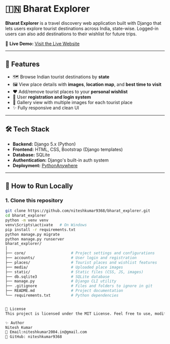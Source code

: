 # 🇮🇳 Bharat Explorer

**Bharat Explorer** is a travel discovery web application built with Django that lets users explore tourist destinations across India, state-wise. Logged-in users can also add destinations to their wishlist for future trips.

🚀 **Live Demo:** [Visit the Live Website](https://nitesh05.pythonanywhere.com/)

---

## 🌟 Features

- 🗺️ Browse Indian tourist destinations by **state**
- 🖼️ View place details with **images**, **location map**, and **best time to visit**
- ❤️ Add/remove tourist places to your **personal wishlist**
- 🔐 User **registration and login system**
- 🧭 Gallery view with multiple images for each tourist place
- ✨ Fully responsive and clean UI

---

## 🛠️ Tech Stack

- **Backend:** Django 5.x (Python)
- **Frontend:** HTML, CSS, Bootstrap (Django templates)
- **Database:** SQLite
- **Authentication:** Django's built-in auth system
- **Deployment:** [PythonAnywhere](https://www.pythonanywhere.com/)

---

## 🧩 How to Run Locally

### 1. Clone this repository
```bash
git clone https://github.com/niteshkumar9368/bharat_explorer.git
cd bharat_explorer
python -m venv venv
venv\Scripts\activate   # On Windows
pip install -r requirements.txt
python manage.py migrate
python manage.py runserver
bharat_explorer/
│
├── core/                    # Project settings and configurations
├── accounts/                # User login and registration
├── places/                  # Tourist places and wishlist features
├── media/                   # Uploaded place images
├── static/                  # Static files (CSS, JS, images)
├── db.sqlite3               # SQLite database
├── manage.py                # Django CLI utility
├── .gitignore               # Files and folders to ignore in git
├── README.md                # Project documentation
└── requirements.txt         # Python dependencies


🧾 License
This project is licensed under the MIT License. Feel free to use, modify, and share it.

✨ Author
Nitesh Kumar
📧 Email:niteshkumar2004.in@gmail.com
🔗 GitHub: niteshkumar9368

